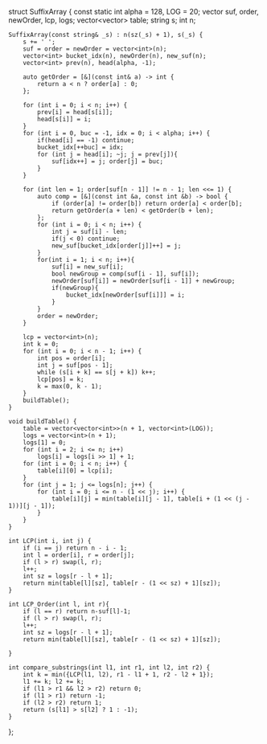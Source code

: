 struct SuffixArray {
    const static int alpha = 128, LOG = 20;
    vector<int> suf, order, newOrder, lcp, logs;
    vector<vector<int>> table;
    string s;
    int n;

    SuffixArray(const string& _s) : n(sz(_s) + 1), s(_s) {
        s += ' ';
        suf = order = newOrder = vector<int>(n);
        vector<int> bucket_idx(n), newOrder(n), new_suf(n);
        vector<int> prev(n), head(alpha, -1);

        auto getOrder = [&](const int& a) -> int {
            return a < n ? order[a] : 0;
        };

        for (int i = 0; i < n; i++) {
            prev[i] = head[s[i]];
            head[s[i]] = i;
        }
        for (int i = 0, buc = -1, idx = 0; i < alpha; i++) {
            if(head[i] == -1) continue;
            bucket_idx[++buc] = idx;
            for (int j = head[i]; ~j; j = prev[j]){
                suf[idx++] = j; order[j] = buc;
            }
        }

        for (int len = 1; order[suf[n - 1]] != n - 1; len <<= 1) {
            auto comp = [&](const int &a, const int &b) -> bool {
                if (order[a] != order[b]) return order[a] < order[b];
                return getOrder(a + len) < getOrder(b + len);
            };
            for (int i = 0; i < n; i++) {
                int j = suf[i] - len;
                if(j < 0) continue;
                new_suf[bucket_idx[order[j]]++] = j;
            }
            for(int i = 1; i < n; i++){
                suf[i] = new_suf[i];
                bool newGroup = comp(suf[i - 1], suf[i]);
                newOrder[suf[i]] = newOrder[suf[i - 1]] + newGroup;
                if(newGroup){
                    bucket_idx[newOrder[suf[i]]] = i;
                }
            }
            order = newOrder;
        }

        lcp = vector<int>(n);
        int k = 0;
        for (int i = 0; i < n - 1; i++) {
            int pos = order[i];
            int j = suf[pos - 1];
            while (s[i + k] == s[j + k]) k++;
            lcp[pos] = k;
            k = max(0, k - 1);
        }
        buildTable();
    }

    void buildTable() {
        table = vector<vector<int>>(n + 1, vector<int>(LOG));
        logs = vector<int>(n + 1);
        logs[1] = 0;
        for (int i = 2; i <= n; i++)
            logs[i] = logs[i >> 1] + 1;
        for (int i = 0; i < n; i++) {
            table[i][0] = lcp[i];
        }
        for (int j = 1; j <= logs[n]; j++) {
            for (int i = 0; i <= n - (1 << j); i++) {
                table[i][j] = min(table[i][j - 1], table[i + (1 << (j - 1))][j - 1]);
            }
        }
    }

    int LCP(int i, int j) {
        if (i == j) return n - i - 1;
        int l = order[i], r = order[j];
        if (l > r) swap(l, r);
        l++;
        int sz = logs[r - l + 1];
        return min(table[l][sz], table[r - (1 << sz) + 1][sz]);
    }

    int LCP_Order(int l, int r){
        if (l == r) return n-suf[l]-1;
        if (l > r) swap(l, r);
        l++;
        int sz = logs[r - l + 1];
        return min(table[l][sz], table[r - (1 << sz) + 1][sz]);

    }

    int compare_substrings(int l1, int r1, int l2, int r2) {
        int k = min({LCP(l1, l2), r1 - l1 + 1, r2 - l2 + 1});
        l1 += k; l2 += k;
        if (l1 > r1 && l2 > r2) return 0;
        if (l1 > r1) return -1;
        if (l2 > r2) return 1;
        return (s[l1] > s[l2] ? 1 : -1);
    }
};